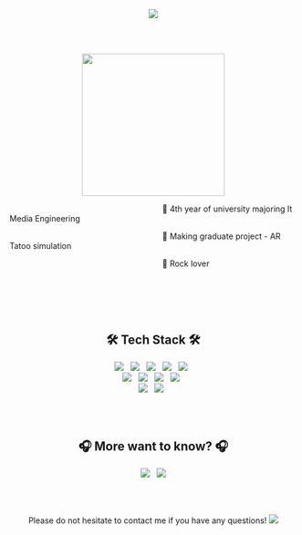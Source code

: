 <p align = "center">
<img src="https://capsule-render.vercel.app/api?type=rect&color=gradient&height=300&section=header&text=RoxyYujinKim&fontSize=90" />
</p>

<br>
<br>
<p align = "center">
<img src = "https://user-images.githubusercontent.com/43868490/119626515-4506e500-be46-11eb-9894-8ccf6066627e.jpg" height="250">
</p>

<p align = "left">&nbsp;&nbsp;&nbsp;&nbsp;&nbsp;&nbsp;&nbsp;&nbsp;&nbsp;&nbsp;&nbsp;&nbsp;&nbsp;&nbsp;&nbsp;&nbsp;&nbsp;&nbsp;&nbsp;&nbsp;&nbsp;&nbsp;&nbsp;&nbsp;&nbsp;&nbsp;&nbsp;&nbsp;&nbsp;&nbsp;&nbsp;&nbsp;&nbsp;&nbsp;&nbsp;&nbsp;&nbsp;&nbsp;&nbsp;&nbsp;&nbsp;&nbsp;&nbsp;&nbsp;&nbsp;&nbsp;&nbsp;&nbsp;&nbsp;&nbsp;&nbsp;&nbsp;&nbsp;&nbsp;&nbsp;&nbsp;&nbsp;&nbsp;&nbsp;&nbsp;&nbsp;&nbsp;&nbsp;&nbsp;&nbsp;&nbsp;&nbsp;   
🤟 4th year of university majoring It Media Engineering</p>
<p align = "left">&nbsp;&nbsp;&nbsp;&nbsp;&nbsp;&nbsp;&nbsp;&nbsp;&nbsp;&nbsp;&nbsp;&nbsp;&nbsp;&nbsp;&nbsp;&nbsp;&nbsp;&nbsp;&nbsp;&nbsp;&nbsp;&nbsp;&nbsp;&nbsp;&nbsp;&nbsp;&nbsp;&nbsp;&nbsp;&nbsp;&nbsp;&nbsp;&nbsp;&nbsp;&nbsp;&nbsp;&nbsp;&nbsp;&nbsp;&nbsp;&nbsp;&nbsp;&nbsp;&nbsp;&nbsp;&nbsp;&nbsp;&nbsp;&nbsp;&nbsp;&nbsp;&nbsp;&nbsp;&nbsp;&nbsp;&nbsp;&nbsp;&nbsp;&nbsp;&nbsp;&nbsp;&nbsp;&nbsp;&nbsp;&nbsp;&nbsp;&nbsp;   
🤟 Making graduate project - AR Tatoo simulation</p>
<p align = "left">&nbsp;&nbsp;&nbsp;&nbsp;&nbsp;&nbsp;&nbsp;&nbsp;&nbsp;&nbsp;&nbsp;&nbsp;&nbsp;&nbsp;&nbsp;&nbsp;&nbsp;&nbsp;&nbsp;&nbsp;&nbsp;&nbsp;&nbsp;&nbsp;&nbsp;&nbsp;&nbsp;&nbsp;&nbsp;&nbsp;&nbsp;&nbsp;&nbsp;&nbsp;&nbsp;&nbsp;&nbsp;&nbsp;&nbsp;&nbsp;&nbsp;&nbsp;&nbsp;&nbsp;&nbsp;&nbsp;&nbsp;&nbsp;&nbsp;&nbsp;&nbsp;&nbsp;&nbsp;&nbsp;&nbsp;&nbsp;&nbsp;&nbsp;&nbsp;&nbsp;&nbsp;&nbsp;&nbsp;&nbsp;&nbsp;&nbsp;&nbsp;
🤟 Rock lover</p>

<br>
<br>
<br>
<br>
<h2 align = "center" > 🛠 Tech Stack 🛠 </h2>
<p align = "center">
    <img src="https://img.shields.io/badge/Python-3776AB?style=flat-square&logo=Python&logoColor=white"> &nbsp;
    <img src="https://img.shields.io/badge/C-A8B9CC?style=flat-square&logo=c&logoColor=white"> &nbsp;
    <img src="https://img.shields.io/badge/Java-007396?style=flat-square&logo=Java&logoColor=white"> &nbsp;
    <img src="https://img.shields.io/badge/Unity-000000?style=flat-square&logo=Unity&logoColor=white"> &nbsp;
    <img src="https://img.shields.io/badge/Swift-FA7343?style=flat-square&logo=Swift&logoColor=white"> &nbsp;
    <br>
    <img src="https://img.shields.io/badge/Xcode-147EFB?style=flat-square&logo=Xcode&logoColor=white"> &nbsp;
    <img src="https://img.shields.io/badge/Django-092E20?style=flat-square&logo=Django&logoColor=white"> &nbsp;
    <img src="https://img.shields.io/badge/Mysql-4479A1?style=flat-square&logo=Mysql&logoColor=white"> &nbsp;
    <img src="https://img.shields.io/badge/TensorFlow-FF6F00?style=flat-square&logo=TensorFlow&logoColor=white"> &nbsp;
    <br>
    <img src="https://img.shields.io/badge/OpenCV-5C3EE8?style=flat-square&logo=OpenCV&logoColor=white"> &nbsp;
    <img src="https://img.shields.io/badge/CSharp-239120?style=flat-square&logo=c-sharp&logoColor=white"> &nbsp;
</p>
<br>
<br>

<h2 align = "center" > 🎧 More want to know? 🎧 </h2>
<p align="center">
    <a href="https://open.spotify.com/embed/playlist/1nCKBpBCy4ePoTnhSVU47A" width="300" height="380" frameborder="0" allowtransparency="true" allow="encrypted-media"><img src="https://img.shields.io/badge/Spotify-1ED760?style=flat-square&logo=Spotify&logoColor=white&link=https://open.spotify.com/embed/playlist/1nCKBpBCy4ePoTnhSVU47A"/></a> &nbsp;
    <a href="https://blog.naver.com/superkingyj" width="300" height="380" frameborder="0" allowtransparency="true" allow="encrypted-media"><img src="https://img.shields.io/badge/Blog-03C75A?style=flat-square&logo=Naver&logoColor=white&link=https://blog.naver.com/superkingyj"> </a>
</p>
<br>
<br>
    
<p align = "center" > Please do not hesitate to contact me if you have any questions!
    <a href="mailto:yujinkim0707@gmail.com"> <img src="https://img.shields.io/badge/gmail-EA4335?style=flat-square&logo=gmail&logoColor=white&link=mailto:yujinkim0707@gmail.com"></a>
</p>
